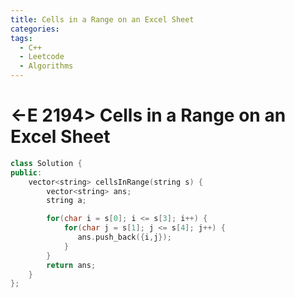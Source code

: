 ```yaml
---
title: Cells in a Range on an Excel Sheet
categories:
tags:
  - C++
  - Leetcode
  - Algorithms
---
```


# <-E 2194> Cells in a Range on an Excel Sheet

```c++
class Solution {
public:
    vector<string> cellsInRange(string s) {
        vector<string> ans;
        string a;

        for(char i = s[0]; i <= s[3]; i++) {
            for(char j = s[1]; j <= s[4]; j++) {
               ans.push_back({i,j});
            }
        }
        return ans;
    }
};
```
